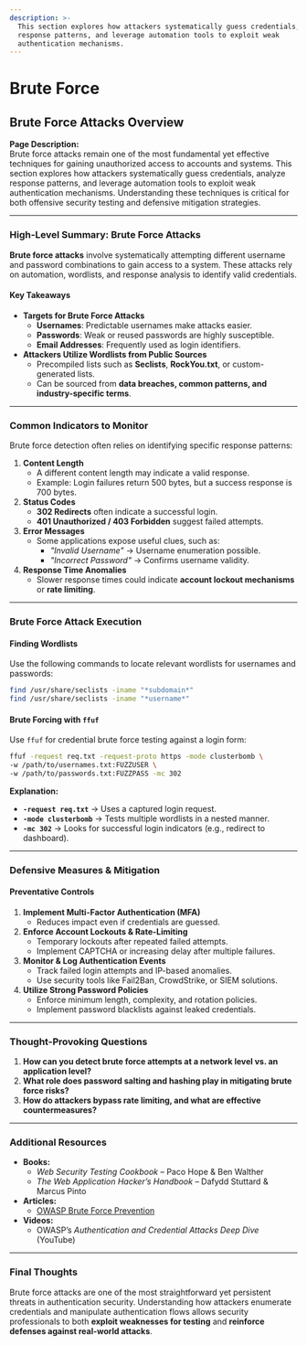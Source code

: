 ```yaml
---
description: >-
  This section explores how attackers systematically guess credentials, analyze
  response patterns, and leverage automation tools to exploit weak
  authentication mechanisms.
---
```


# Brute Force

## **Brute Force Attacks Overview**

**Page Description:**\
Brute force attacks remain one of the most fundamental yet effective techniques for gaining unauthorized access to accounts and systems. This section explores how attackers systematically guess credentials, analyze response patterns, and leverage automation tools to exploit weak authentication mechanisms. Understanding these techniques is critical for both offensive security testing and defensive mitigation strategies.

***

### **High-Level Summary: Brute Force Attacks**

**Brute force attacks** involve systematically attempting different username and password combinations to gain access to a system. These attacks rely on automation, wordlists, and response analysis to identify valid credentials.

#### **Key Takeaways**

* **Targets for Brute Force Attacks**
  * **Usernames**: Predictable usernames make attacks easier.
  * **Passwords**: Weak or reused passwords are highly susceptible.
  * **Email Addresses**: Frequently used as login identifiers.
* **Attackers Utilize Wordlists from Public Sources**
  * Precompiled lists such as **Seclists**, **RockYou.txt**, or custom-generated lists.
  * Can be sourced from **data breaches, common patterns, and industry-specific terms**.

***

### **Common Indicators to Monitor**

Brute force detection often relies on identifying specific response patterns:

1. **Content Length**
   * A different content length may indicate a valid response.
   * Example: Login failures return 500 bytes, but a success response is 700 bytes.
2. **Status Codes**
   * **302 Redirects** often indicate a successful login.
   * **401 Unauthorized / 403 Forbidden** suggest failed attempts.
3. **Error Messages**
   * Some applications expose useful clues, such as:
     * _"Invalid Username"_ → Username enumeration possible.
     * _"Incorrect Password"_ → Confirms username validity.
4. **Response Time Anomalies**
   * Slower response times could indicate **account lockout mechanisms** or **rate limiting**.

***

### **Brute Force Attack Execution**

#### **Finding Wordlists**

Use the following commands to locate relevant wordlists for usernames and passwords:

```bash
find /usr/share/seclists -iname "*subdomain*"
find /usr/share/seclists -iname "*username*"
```

#### **Brute Forcing with `ffuf`**

Use `ffuf` for credential brute force testing against a login form:

```bash
ffuf -request req.txt -request-proto https -mode clusterbomb \
-w /path/to/usernames.txt:FUZZUSER \
-w /path/to/passwords.txt:FUZZPASS -mc 302
```

**Explanation:**

* **`-request req.txt`** → Uses a captured login request.
* **`-mode clusterbomb`** → Tests multiple wordlists in a nested manner.
* **`-mc 302`** → Looks for successful login indicators (e.g., redirect to dashboard).

***

### **Defensive Measures & Mitigation**

#### **Preventative Controls**

1. **Implement Multi-Factor Authentication (MFA)**
   * Reduces impact even if credentials are guessed.
2. **Enforce Account Lockouts & Rate-Limiting**
   * Temporary lockouts after repeated failed attempts.
   * Implement CAPTCHA or increasing delay after multiple failures.
3. **Monitor & Log Authentication Events**
   * Track failed login attempts and IP-based anomalies.
   * Use security tools like Fail2Ban, CrowdStrike, or SIEM solutions.
4. **Utilize Strong Password Policies**
   * Enforce minimum length, complexity, and rotation policies.
   * Implement password blacklists against leaked credentials.

***

### **Thought-Provoking Questions**

1. **How can you detect brute force attempts at a network level vs. an application level?**
2. **What role does password salting and hashing play in mitigating brute force risks?**
3. **How do attackers bypass rate limiting, and what are effective countermeasures?**

***

### **Additional Resources**

* **Books:**
  * _Web Security Testing Cookbook_ – Paco Hope & Ben Walther
  * _The Web Application Hacker’s Handbook_ – Dafydd Stuttard & Marcus Pinto
* **Articles:**
  * [OWASP Brute Force Prevention](https://owasp.org/www-community/attacks/Brute_force_attack)
* **Videos:**
  * OWASP’s _Authentication and Credential Attacks Deep Dive_ (YouTube)

***

### **Final Thoughts**

Brute force attacks are one of the most straightforward yet persistent threats in authentication security. Understanding how attackers enumerate credentials and manipulate authentication flows allows security professionals to both **exploit weaknesses for testing** and **reinforce defenses against real-world attacks**.
